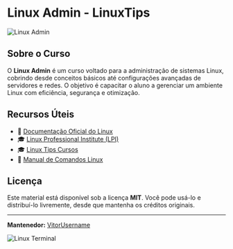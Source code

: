 # Linux Admin - LinuxTips

![Linux Admin](https://www.lpi.org/wp-content/uploads/2023/04/LPIC-1_0.jpg)

## Sobre o Curso
O **Linux Admin** é um curso voltado para a administração de sistemas Linux, cobrindo desde conceitos básicos até configurações avançadas de servidores e redes. O objetivo é capacitar o aluno a gerenciar um ambiente Linux com eficiência, segurança e otimização.

## Recursos Úteis
- 📜 [Documentação Oficial do Linux](https://www.kernel.org/doc/html/latest/)
- 🎓 [Linux Professional Institute (LPI)](https://www.lpi.org/)
- 🎓 [Linux Tips Cursos](https://school.linuxtips.io/)
- 📘 [Manual de Comandos Linux](https://tldp.org/LDP/GNU-Linux-Tools-Summary/html/)

## Licença
Este material está disponível sob a licença **MIT**. Você pode usá-lo e distribuí-lo livremente, desde que mantenha os créditos originais.

---
**Mantenedor:** [VitorUsername](https://github.com/VitorUsername)

![Linux Terminal](https://media.geeksforgeeks.org/wp-content/uploads/20210825224545/1.gif)

